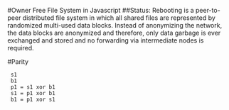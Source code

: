 


#Owner Free File System in Javascript
##Status: Rebooting
is a peer-to-peer distributed file system in which all shared files are represented by randomized multi-used data blocks. Instead of anonymizing the network, the data blocks are anonymized and therefore, only data garbage is ever exchanged and stored and no forwarding via intermediate nodes is required.

#Parity
```
 s1
 b1
 p1 = s1 xor b1
 s1 = p1 xor b1
 b1 = p1 xor s1


```